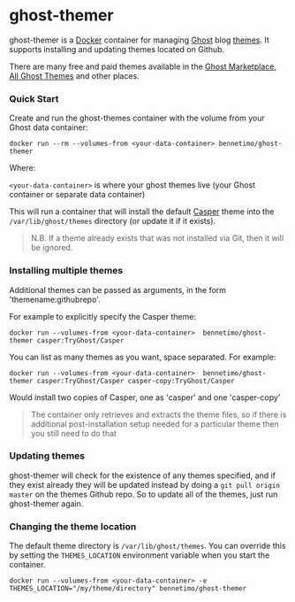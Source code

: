 # ghost-themer

ghost-themer is a [Docker](https://www.docker.com/) container for managing [Ghost](https://ghost.org/) blog [themes](https://themes.ghost.org/). It supports installing and updating themes located on Github.

There are many free and paid themes available in the [Ghost Marketplace](http://marketplace.ghost.org/themes/free/), [All Ghost Themes](http://www.allghostthemes.com/tag/free/) and other places.

### Quick Start

Create and run the ghost-themes container with the volume from your Ghost data container:

`docker run --rm --volumes-from <your-data-container> bennetimo/ghost-themer`

Where:

`<your-data-container>` is where your ghost themes live (your Ghost container or separate data container)

This will run a container that will install the default [Casper](https://github.com/TryGhost/Casper) theme into the `/var/lib/ghost/themes` directory (or update it if it exists).

> N.B. If a theme already exists that was not installed via Git, then it will be ignored.

### Installing multiple themes

Additional themes can be passed as arguments, in the form 'themename:githubrepo'.

For example to explicitly specify the Casper theme:

`docker run --volumes-from <your-data-container>  bennetimo/ghost-themer casper:TryGhost/Casper`

You can list as many themes as you want, space separated. For example:

`docker run --volumes-from <your-data-container>  bennetimo/ghost-themer casper:TryGhost/Casper casper-copy:TryGhost/Casper`

Would install two copies of Casper, one as 'casper' and one 'casper-copy'

> The container only retrieves and extracts the theme files, so if there is additional post-installation setup needed for a particular theme then you still need to do that

### Updating themes

ghost-themer will check for the existence of any themes specified, and if they exist already they will be updated instead by doing a `git pull origin master` on the themes Github repo. So to update all of the themes, just run ghost-themer again.

### Changing the theme location

The default theme directory is `/var/lib/ghost/themes`. You can override this by setting the `THEMES_LOCATION` environment variable when you start the container.

`docker run --volumes-from <your-data-container> -e THEMES_LOCATION="/my/theme/directory" bennetimo/ghost-themer`